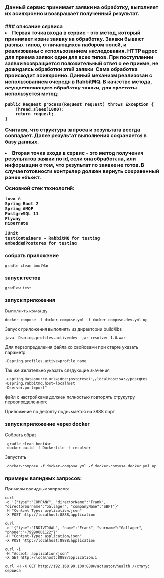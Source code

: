 <h3>Данный сервис принимает заявки на обработку, выполняет их асинхронно и возвращает полученный результат.<h3>
### описание сервиса
<li> Первая точка входа в сервис - это метод, который принимает извне заявку на обработку.
Заявки бывают разных типов, отличающихся набором полей, и реализованы с использованием наследования.
HTTP адрес для приема заявок один для всех типов.
При поступлении заявки возвращается положительный ответ о ее приеме, не дожидаясь обработки этой заявки.
Сама обработка происходит асинхронно. Данный механизм реализован с использованием очереди в RabbitMQ.
В качестве метода, осуществляющего обработку заявки, для простоты используется метод:

    public Request process(Request request) throws Exception { 
        Thread.sleep(1000);
        return request;
    }

Считаем, что структура запроса и результата всегда совпадает.
Далее результат выполнения сохраняется в базу данных.</li>

<li> Вторая точка входа в сервис - это метод получения результатов заявки по id, если она обработана, или информации о том, что результат по заявке не готов. В случае готовности контролер должен вернуть сохраненный ранее объект. </li>

Основной стек технологий:
    
    Java 8
    Spring Boot 2
    Spring AMQP
    PostgreSQL 11
    Flyway
    Hibernate
    
    JUnit
    testContainers - RabbitMQ for testing
    embeddedPostgres for testing

### собрать приложение 

    gradle clean bootWar
  
### запуск тестов     
    
    gradlew test

### запуск приложения
Выполнить команду

    docker-compose -f docker-compose.yml -f docker-compose.dev.yml up

Запуск приложения выполнять из директории build/libs

    java -Dspring.profiles.active=dev -jar resolver-1.0.war

Для переопределения файла со свойсвами при старте указать параметр 
    
    -Dspring.profiles.active=profile_name
    
Так же желательно указать следующие значения
    
    -Dspring.datasource.url=jdbc:postgresql://localhost:5432/postgres
    -Dspring.rabbitmq.host=localhost
    -Dserver.port=port"
    
файл с настройками должен полностью повторять струкутру переопределенного
   
Приложение по дефолту поднимается на 8888 порт
### запуск приложение через docker
Собрать образ
     
     gradle clean bootWar
     docker build -f Dockerfile -t resolver .
     
Запустить
     
     docker-compose -f docker-compose.yml -f docker-compose.docker.yml up
        
### примеры валидных запросов:
Примеры валидных запросов:

    curl
    -d '{"type":"COMPANY", "directorName":"Frank", "directorSurname":"Gallager", "companyName":"SBPT"}'
    -H "Content-Type: application/json"
    -X POST http://localhost:8888/application

    curl
    -d '{"type":"INDIVIDUAL", "name":"Frank", "surname":"Gallager", "phone":"+79990001122"}'
    -H "Content-Type: application/json"
    -X POST http://localhost:8888/application
    
    curl -i
    -H "Accept: application/json"
    -X GET http://localhost:8888/application/1
    
    curl -H -X GET http://192.168.99.100:8888/actuator/health //статус сервиса
 
